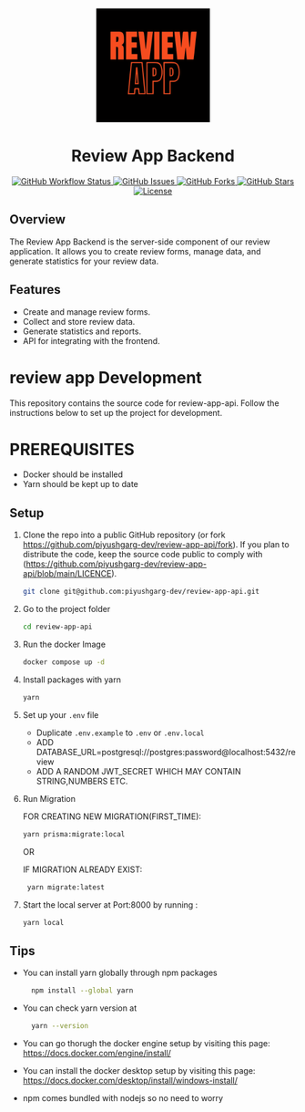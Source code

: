<p align="center">
  <img src="./icons/REVIEW.svg" alt="Review App Logo" width="200">
</p>

<h1 align="center">Review App Backend</h1>

<p align="center">
  <a href="https://github.com/piyushgarg-dev/review-app-api/actions">
  <img alt="GitHub Workflow Status" src="https://img.shields.io/github/workflow/status/piyushgarg-dev/review-app-api/CI">
  </a>
  <a href="https://github.com/piyushgarg-dev/review-app-api/issues">
  <img alt="GitHub Issues" src="https://img.shields.io/github/issues/piyushgarg-dev/review-app-api">
  </a>
  <a href="https://github.com/piyushgarg-dev/review-app-api/forks">
  <img alt="GitHub Forks" src="https://img.shields.io/github/forks/piyushgarg-dev/review-app-api">
  </a>
  <a href="https://github.com/piyushgarg-dev/review-app-api/stargazers">
  <img alt="GitHub Stars" src="https://img.shields.io/github/stars/piyushgarg-dev/review-app-api">
  </a>
  <a href="https://github.com/piyushgarg-dev/review-app-api/blob/main/LICENSE">
  <img alt="License" src="https://img.shields.io/github/license/piyushgarg-dev/review-app-api">
  </a>
</p>

## Overview

The Review App Backend is the server-side component of our review application. It allows you to create review forms, manage data, and generate statistics for your review data.

## Features

- Create and manage review forms.
- Collect and store review data.
- Generate statistics and reports.
- API for integrating with the frontend.

# review app Development

This repository contains the source code for review-app-api. Follow the instructions below to set up the project for development.

# PREREQUISITES

- Docker should be installed
- Yarn should be kept up to date

    


## Setup

1. Clone the repo into a public GitHub repository (or fork https://github.com/piyushgarg-dev/review-app-api/fork). If you plan to distribute the code, keep the source code public to comply with (https://github.com/piyushgarg-dev/review-app-api/blob/main/LICENCE). 

    ```sh
    git clone git@github.com:piyushgarg-dev/review-app-api.git
    ```

2. Go to the project folder

   ```sh
   cd review-app-api
   ```

3. Run the docker Image 

   ```sh
   docker compose up -d
   ```
4. Install packages with yarn

   ```sh
   yarn
   ```
5. Set up your `.env` file
   
   - Duplicate `.env.example` to `.env` or `.env.local`
   - ADD DATABASE_URL=postgresql://postgres:password@localhost:5432/review
   - ADD A RANDOM JWT_SECRET WHICH MAY CONTAIN STRING,NUMBERS ETC.

6. Run Migration 
   
   FOR CREATING NEW MIGRATION(FIRST_TIME):
   ```sh
   yarn prisma:migrate:local
   ```
   OR

   IF MIGRATION ALREADY EXIST:
   ```sh
    yarn migrate:latest
   ```

7. Start the local server at Port:8000 by running :
  
    ```sh
   yarn local
   ```

 ## Tips


- You can install yarn globally through npm packages
  ```sh
    npm install --global yarn
    ```
- You can check yarn version at 
  ```sh
    yarn --version
    ```

- You can go thorugh the docker engine setup by visiting this page:
   https://docs.docker.com/engine/install/


- You can install the docker desktop setup by visiting this page:
  https://docs.docker.com/desktop/install/windows-install/

- npm comes bundled with nodejs so no need to worry





   

  
    










